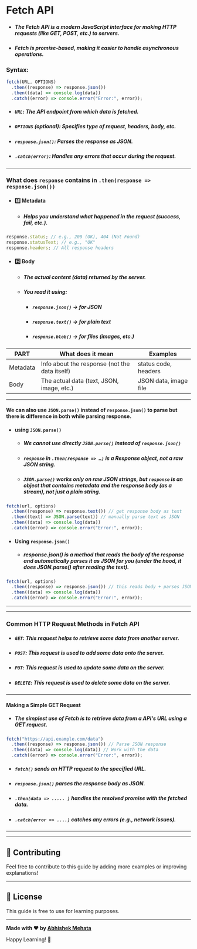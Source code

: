 # Fetch API

- ##### The Fetch API is a modern JavaScript interface for making HTTP requests (like GET, POST, etc.) to servers.
- ##### Fetch is promise-based, making it easier to handle asynchronous operations.

### Syntax:

```js
fetch(URL, OPTIONS)
  .then((response) => response.json())
  .then((data) => console.log(data))
  .catch((error) => console.error("Error:", error));
```

- ##### `URL`: The API endpoint from which data is fetched.
- ##### `OPTIONS` (optional): Specifies type of request, headers, body, etc.
- ##### `response.json()`: Parses the response as JSON.
- ##### `.catch(error)`: Handles any errors that occur during the request.

---

### What does `response` contains in `.then(response => response.json())`

- #### 1️⃣ Metadata
  - ##### Helps you understand what happened in the request (success, fail, etc.).

```js
response.status; // e.g., 200 (OK), 404 (Not Found)
response.statusText; // e.g., "OK"
response.headers; // All response headers
```

- #### 2️⃣ Body
  - ##### The actual content (data) returned by the server.
  - ##### You read it using:
    - ##### `response.json()` → for JSON
    - ##### `response.text()` → for plain text
    - ##### `response.blob()` → for files (images, etc.)

| PART     | What does it mean                             | Examples              |
| -------- | --------------------------------------------- | --------------------- |
| Metadata | Info about the response (not the data itself) | status code, headers  |
| Body     | The actual data (text, JSON, image, etc.)     | JSON data, image file |

---

#### We can also use `JSON.parse()` instead of `response.json()` to parse but there is difference in both while parsing response.

- #### using `JSON.parse()`
  - ##### We cannot use directly `JSON.parse()` instead of `response.json()`
  - ##### `response` in `.then(response => …)` is a Response object, not a raw JSON string.
  - ##### `JSON.parse()` works only on raw JSON strings, but `response` is an object that contains metadata and the response body (as a stream), not just a plain string.

```js
fetch(url, options)
  .then((response) => response.text()) // get response body as text
  .then((text) => JSON.parse(text)) // manually parse text as JSON
  .then((data) => console.log(data))
  .catch((error) => console.error("Error:", error));
```

- #### Using `response.json()`
  - ##### response.json() is a method that reads the body of the response and automatically parses it as JSON for you (under the hood, it does JSON.parse() after reading the text).

```js
fetch(url, options)
  .then((response) => response.json()) // this reads body + parses JSON
  .then((data) => console.log(data))
  .catch((error) => console.error("Error:", error));
```

---

---

### Common HTTP Request Methods in Fetch API

- ##### `GET`: This request helps to retrieve some data from another server.

- ##### `POST`: This request is used to add some data onto the server.

- ##### `PUT`: This request is used to update some data on the server.

- ##### `DELETE`: This request is used to delete some data on the server.

<!-- - ##### -->

---

#### Making a Simple GET Request

- ##### The simplest use of Fetch is to retrieve data from a API's URL using a GET request.

```js
fetch("https://api.example.com/data")
  .then((response) => response.json()) // Parse JSON response
  .then((data) => console.log(data)) // Work with the data
  .catch((error) => console.error("Error:", error));
```

- ##### `fetch()` sends an HTTP request to the specified URL.
- ##### `response.json()` parses the response body as JSON.
- ##### `.then(data => ..... )` handles the resolved promise with the fetched data.
- ##### `.catch(error => ....)` catches any errors (e.g., network issues).

---

---

## 🤝 Contributing

Feel free to contribute to this guide by adding more examples or improving explanations!

---

## 📄 License

This guide is free to use for learning purposes.

---

**Made with ❤️ by [Abhishek Mehata](https://github.com/Abhishek-mehata)**

Happy Learning! 🚀
